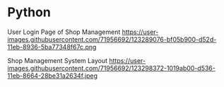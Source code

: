 # Python

User Login Page of Shop Management
https://user-images.githubusercontent.com/71956692/123289076-bf05b900-d52d-11eb-8936-5ba77348f67c.png

Shop Management System Layout
https://user-images.githubusercontent.com/71956692/123298372-1019ab00-d536-11eb-8664-28be31a2634f.jpeg
